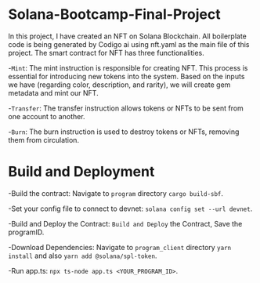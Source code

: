 # Solana-Bootcamp-Final-Project

In this project, I have created an NFT on Solana Blockchain. All boilerplate code is being generated by Codigo ai using nft.yaml as the main file of this project. The smart contract for NFT has three functionalities.

-```Mint```: The mint instruction is responsible for creating NFT. This process is essential for introducing new tokens into the system. Based on the inputs we have (regarding color, description, and rarity), we will create gem metadata and mint our NFT.

-```Transfer```: The transfer instruction allows tokens or NFTs to be sent from one account to another.

-```Burn```: The burn instruction is used to destroy tokens or NFTs, removing them from circulation.

# Build and Deployment

-Build the contract: Navigate to ```program``` directory ```cargo build-sbf```.

-Set your config file to connect to devnet: ```solana config set --url devnet```.

-Build and Deploy the Contract: ```Build and Deploy``` the Contract, Save the programID.

-Download Dependencies: Navigate to ```program_client``` directory ```yarn install``` and also ```yarn add @solana/spl-token```.

-Run app.ts: ```npx ts-node app.ts <YOUR_PROGRAM_ID>```. 
